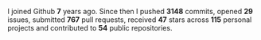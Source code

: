 
I joined Github **7** years ago. Since then I pushed **3148** commits, opened **29** issues, submitted **767** pull requests, received **47** stars across **115** personal projects and contributed to **54** public repositories.
